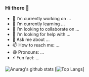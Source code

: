 ### Hi there 👋

- 🔭 I’m currently working on ...
- 🌱 I’m currently learning ...
- 👯 I’m looking to collaborate on ...
- 🤔 I’m looking for help with ...
- 💬 Ask me about ...
- 📫 How to reach me: ...
- 😄 Pronouns: ...
- ⚡ Fun fact: ...

![Anurag's github stats](https://github-readme-stats.vercel.app/api?username=Michelle1404&show_icons=true&theme=synthwave)
[![Top Langs](https://github-readme-stats.vercel.app/api/top-langs/?username=Michelle1404&langs_count=3&show_icons=true&theme=synthwave)]

